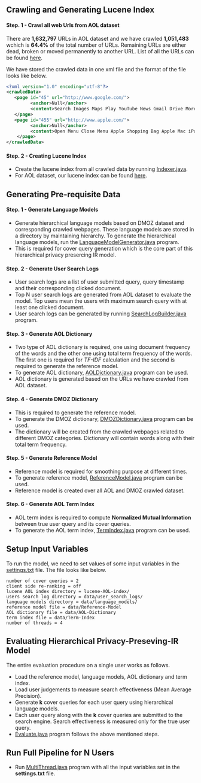## Crawling and Generating Lucene Index

#### Step. 1 - Crawl all web Urls from AOL dataset
There are **1,632,797** URLs in AOL dataset and we have crawled **1,051,483** wchich is **64.4%** of the total number of URLs. Remaining URLs are either dead, broken or moved permanently to another URL. List of all the URLs can be found [here](https://drive.google.com/a/virginia.edu/file/d/0B8ZGlkqDw7hFNkc0c0p1OVF2YTA/view).

We have stored the crawled data in one xml file and the format of the file looks like below.

```xml
<?xml version="1.0" encoding="utf-8"?>
<crawledData>
   <page id="45" url="http://www.google.com/">
		 <anchor>Null</anchor>
		 <content>Search Images Maps Play YouTube News Gmail Drive More »Web History | Settings | Sign in × Try a fast, secure browser with updates built in. Yes, get Chrome now  Advanced searchLanguage toolsAdvertising ProgramsBusiness Solutions+GoogleAbout Google© 2016 - Privacy - Terms</content>
   </page>
   <page id="455" url="http://www.apple.com/">
		 <anchor>Null</anchor>
		 <content>Open Menu Close Menu Apple Shopping Bag Apple Mac iPad iPhone Watch TV Music Support Search apple.com Shopping Bag iPad Pro Super. Computer. NowÂ inÂ twoÂ sizes. Learn more Watch the film Watch the keynote iPhone SE A big step for small. Learn more Watch the keynote Apple Watch You. At a glance. Learn more Watch the keynote March Event 2016 Watch the keynote Apple and Education. Create more a-ha moments. iPhone 6s. 3D Touch. 12MP photos. 4K video. One powerful phone. Apple tv. The future of television is here. Macbook. Light. Years ahead. Better together. Shop our collection of curated accessories. AC Wall Plug Adapter Recall Program Apple Footer Shop and Learn Open Menu Close Menu MaciPadiPhoneWatchTVMusiciTunesiPodAccessoriesGift Cards Apple Store Open Menu Close Menu Find a StoreGenius BarWorkshops and LearningYouth ProgramsApple Store AppRefurbishedFinancingReuse and RecyclingOrder StatusShopping Help For Education Open Menu Close Menu Apple and EducationShop for College For Business Open Menu Close Menu iPhone in BusinessiPad in BusinessMac in BusinessShop for Your Business Account Open Menu Close Menu Manage Your Apple IDApple Store AccountiCloud.com Apple Values Open Menu Close Menu EnvironmentSupplier ResponsibilityAccessibilityPrivacyInclusion and DiversityEducation About Apple Open Menu Close Menu Apple InfoJob OpportunitiesPress InfoInvestorsEventsHot NewsContact Apple More ways to shop: Visit an Apple Store, call 1-800-MY-APPLE, or find a reseller. United States Copyright Â© 2016 Apple Inc. All rights reserved. Privacy Policy Terms of Use Sales and Refunds Legal Site Map</content>
	</page>
</crawledData>
```

#### Step. 2 - Creating Lucene Index
  * Create the lucene index from all crawled data by running [Indexer.java](https://github.com/wasiuva/Privacy-Preserving-IR/blob/master/src/edu/virginia/cs/index/Indexer.java).
  * For AOL dataset, our lucene index can be found [here](https://drive.google.com/a/virginia.edu/file/d/0B8ZGlkqDw7hFMGZkVF9FSUtqMW8/view?usp=sharing).

## Generating Pre-requisite Data

#### Step. 1 - Generate Language Models

 * Generate hierarchical language models based on DMOZ dataset and corresponding crawled webpages. These language models are stored in a directory by maintaining hierarchy. To generate the hierarchical language models, run the [LanguageModelGenerator.java](https://github.com/wasiahmad/Hierarchical-Privacy-Preserving-IR/blob/master/src/edu/virginia/cs/model/LanguageModelGenerator.java) program.
 * This is required for cover query generation which is the core part of this hierarchical privacy presercing IR model.

#### Step. 2 - Generate User Search Logs

 * User search logs are a list of user submitted query, query timestamp and their corresponding clicked document.
 * Top N user search logs are generated from AOL dataset to evaluate the model. Top users mean the users with maximum search query with at least one clicked document.
 * User search logs can be generated by running [SearchLogBuilder.java](https://github.com/wasiahmad/Hierarchical-Privacy-Preserving-IR/blob/master/src/edu/virginia/cs/searchlog/SearchLogBuilder.java) program.

#### Step. 3 - Generate AOL Dictionary

 * Two type of AOL dictionary is required, one using document frequency of the words and the other one using total term frequency of the words. The first one is required for *TF-IDF* calculation and the second is required to generate the reference model.
 * To generate AOL dictionary, [AOLDictionary.java](https://github.com/wasiahmad/Hierarchical-Privacy-Preserving-IR/blob/master/src/edu/virginia/cs/preprocessing/AOLDictionary.java) program can be used.
 * AOL dictionary is generated based on the URLs we have crawled from AOL dataset.

#### Step. 4 - Generate DMOZ Dictionary

 * This is required to generate the reference model. 
 * To generate the DMOZ dictionary, [DMOZDictionary.java](https://github.com/wasiahmad/Hierarchical-Privacy-Preserving-IR/blob/master/src/edu/virginia/cs/preprocessing/DMOZDictionary.java) program can be used.
 * The dictionary will be created from the crawled webpages related to different DMOZ categories. Dictionary will contain words along with their total term frequency.

#### Step. 5 - Generate Reference Model

 * Reference model is required for smoothing purpose at different times.
 * To generate reference model, [ReferenceModel.java](https://github.com/wasiahmad/Hierarchical-Privacy-Preserving-IR/blob/master/src/edu/virginia/cs/user/ReferenceModel.java) program can be used.
 * Reference model is created over all AOL and DMOZ crawled dataset.

#### Step. 6 - Generate AOL Term Index

 * AOL term index is required to compute **Normalized Mutual Information** between true user query and its cover queries.
 * To generate the AOL term index, [TermIndex.java](https://github.com/wasiahmad/Hierarchical-Privacy-Preserving-IR/blob/master/src/edu/virginia/cs/preprocessing/TermIndex.java) program can be used.

## Setup Input Variables

To run the model, we need to set values of some input variables in the [settings.txt](https://github.com/wasiahmad/Hierarchical-Privacy-Preserving-IR/blob/master/settings.txt) file. The file looks like below.

```
number of cover queries = 2
client side re-ranking = off
lucene AOL index directory = lucene-AOL-index/
users search log directory = data/user_search_logs/
language models directory = data/language_models/
reference model file = data/Reference-Model
AOL dictionary file = data/AOL-Dictionary
term index file = data/Term-Index
number of threads = 4
```

## Evaluating Hierarchical Privacy-Preseving-IR Model

The entire evaluation procedure on a single user works as follows.
 * Load the reference model, language models, AOL dictionary and term index.
 * Load user judgements to measure search effectiveness (Mean Average Precision).
 * Generate **k** cover queries for each user query using hierarchical language models.
 * Each user query along with the **k** cover queries are submitted to the search engine. Search effectiveness is measured only for the true user query.
 * [Evaluate.java](https://github.com/wasiuva/Privacy-Preserving-IR/blob/master/src/edu/virginia/cs/eval/Evaluate.java) program follows the above mentioned steps.

## Run Full Pipeline for N Users
 
 * Run [MultiThread.java](https://github.com/wasiahmad/Hierarchical-Privacy-Preserving-IR/blob/master/src/edu/virginia/cs/eval/MultiThread.java) program with all the input variables set in the **settings.txt** file.
 

